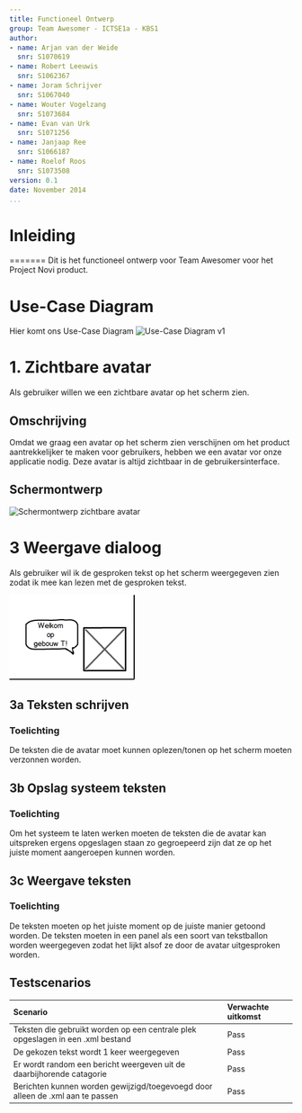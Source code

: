 ```yaml
---
title: Functioneel Ontwerp
group: Team Awesomer - ICTSE1a - KBS1
author:
- name: Arjan van der Weide
  snr: S1070619
- name: Robert Leeuwis
  snr: S1062367
- name: Joram Schrijver
  snr: S1067040
- name: Wouter Vogelzang
  snr: S1073684
- name: Evan van Urk
  snr: S1071256
- name: Janjaap Ree
  snr: S1066187
- name: Roelof Roos
  snr: S1073508
version: 0.1
date: November 2014
...
```


# Inleiding
=======
Dit is het functioneel ontwerp voor Team Awesomer voor het Project Novi product.

# Use-Case Diagram
Hier komt ons Use-Case Diagram
![Use-Case Diagram v1](usecase-diagram.png)

# 1. Zichtbare avatar
Als gebruiker willen we een zichtbare avatar op het scherm zien.
## Omschrijving
Omdat we graag een avatar op het scherm zien verschijnen om het product aantrekkelijker te maken voor gebruikers, hebben we een avatar vor onze applicatie nodig.
Deze avatar is altijd zichtbaar in de gebruikersinterface.

## Schermontwerp
![Schermontwerp zichtbare avatar](schermontwerpen/zichtbare-avatar.png)


# 3 Weergave dialoog
Als gebruiker wil ik de gesproken tekst op het scherm weergegeven zien zodat ik mee kan lezen met de gesproken tekst.

![Mockup tekst weergeven](images/mockup_tekst_weergeven.png)

## 3a Teksten schrijven
### Toelichting
De teksten die de avatar moet kunnen oplezen/tonen op het scherm moeten verzonnen worden.

## 3b Opslag systeem teksten
### Toelichting
Om het systeem te laten werken moeten de teksten die de avatar kan uitspreken ergens opgeslagen staan zo gegroepeerd zijn dat ze op het juiste moment aangeroepen kunnen worden.


## 3c Weergave teksten
### Toelichting
De teksten moeten op het juiste moment op de juiste manier getoond worden. De teksten moeten in een panel als een soort van tekstballon worden weergegeven zodat het lijkt alsof ze door de avatar uitgesproken worden.

## Testscenarios

| Scenario  | Verwachte uitkomst  |
|:---|:---|
| Teksten die gebruikt worden op een centrale plek opgeslagen in een .xml bestand | Pass |
| De gekozen tekst wordt 1 keer weergegeven | Pass |
| Er wordt random een bericht weergeven uit de daarbijhorende catagorie | Pass |
| Berichten kunnen worden gewijzigd/toegevoegd door alleen de .xml aan te passen | Pass |
